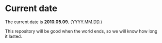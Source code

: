 # Current date

The current date is **2010.05.09.** (YYYY.MM.DD.)

This repository will be good when the world ends, so we will know how long it lasted.